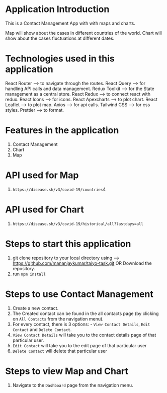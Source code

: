# Application Introduction

This is a Contact Management App with with maps and charts.

Map will show about the cases in different countries of the world.
Chart will show about the cases fluctuations at different dates.

# Technologies used in this application

React Router --> to navigate through the routes.
React Query --> for handling API calls and data management.
Redux Toolkit --> for the State management as a central store.
React Redux --> to connect react with redux.
React Icons --> for icons.
React Apexcharts --> to plot chart.
React Leaflet --> to plot map.
Axios --> for api calls.
Tailwind CSS --> for css styles.
Prettier --> to format.

# Features in the application

1. Contact Management
2. Chart
3. Map

# API used for Map
1. `https://disease.sh/v3/covid-19/countries`4

# API used for Chart
1. `https://disease.sh/v3/covid-19/historical/all?lastdays=all`

# Steps to start this application

1. git clone repository to your local directory using --> https://github.com/mananjaykumar/taiyo-task.git OR Download the repository.
2. run `npm install`

# Steps to use Contact Management

1. Create a new contact.
2. The Created contact can be found in the all contacts page (by clicking on `All Contacts` from the navigation menu).
3. For every contact, there is 3 options: - `View Contact Details`, `Edit Contact` and `Delete Contact`.
4. `View Contact Details` will take you to the contact details page of that particular user.
5. `Edit Contact` will take you to the edit page of that particular user
6. `Delete Contact` will delete that particular user

# Steps to view Map and Chart

1. Navigate to the `Dashboard` page from the navigation menu.
